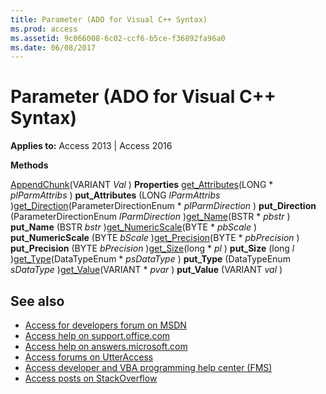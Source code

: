 ```yaml
---
title: Parameter (ADO for Visual C++ Syntax)
ms.prod: access
ms.assetid: 9c066008-6c02-ccf6-b5ce-f36892fa96a0
ms.date: 06/08/2017
---
```



# Parameter (ADO for Visual C++ Syntax)

  

**Applies to:** Access 2013 | Access 2016

 **Methods**

[AppendChunk](http://msdn.microsoft.com/library/3fa931a3-2cd7-a3b0-a750-40e18bc9937e%28Office.15%29.aspx)(VARIANT  _Val_ )
 **Properties**
[get_Attributes](http://msdn.microsoft.com/library/4cc1f036-606e-7d4b-d270-af374e9d99fa%28Office.15%29.aspx)(LONG * _plParmAttribs_ ) **put_Attributes** (LONG _lParmAttribs_ )[get_Direction](http://msdn.microsoft.com/library/51a94abb-7ce9-9adb-2b76-5391eb9f6863%28Office.15%29.aspx)(ParameterDirectionEnum * _plParmDirection_ ) **put_Direction** (ParameterDirectionEnum _lParmDirection_ )[get_Name](http://msdn.microsoft.com/library/4b19bd08-ac3c-86f0-471d-06a37a0d4f89%28Office.15%29.aspx)(BSTR * _pbstr_ ) **put_Name** (BSTR _bstr_ )[get_NumericScale](http://msdn.microsoft.com/library/51b232d2-5bfd-521c-f4e9-65655ecc7c70%28Office.15%29.aspx)(BYTE * _pbScale_ ) **put_NumericScale** (BYTE _bScale_ )[get_Precision](http://msdn.microsoft.com/library/c9d54d78-d5a5-caf8-d635-259d1fcc0595%28Office.15%29.aspx)(BYTE * _pbPrecision_ ) **put_Precision** (BYTE _bPrecision_ )[get_Size](http://msdn.microsoft.com/library/24596b5c-b1cc-e97e-68b6-8ff53baf150b%28Office.15%29.aspx)(long * _pl_ ) **put_Size** (long _l_ )[get_Type](http://msdn.microsoft.com/library/14d99172-2145-05ae-620b-459ba097f05c%28Office.15%29.aspx)(DataTypeEnum * _psDataType_ ) **put_Type** (DataTypeEnum _sDataType_ )[get_Value](http://msdn.microsoft.com/library/ff21d122-98e3-2b48-d92f-e696b8079fc5%28Office.15%29.aspx)(VARIANT * _pvar_ ) **put_Value** (VARIANT _val_ )

## See also

- [Access for developers forum on MSDN](https://social.msdn.microsoft.com/Forums/office/en-US/home?forum=accessdev)
- [Access help on support.office.com](https://support.office.com/search/results?query=Access)
- [Access help on answers.microsoft.com](https://answers.microsoft.com/en-us/msoffice/forum?page=1&;tab=question&;status=all&;auth=1)
- [Access forums on UtterAccess](http://www.utteraccess.com/forum/index.php?act=idx)
- [Access developer and VBA programming help center (FMS)](http://www.fmsinc.com/MicrosoftAccess/developer/)
- [Access posts on StackOverflow](https://stackoverflow.com/questions/tagged/ms-access)
